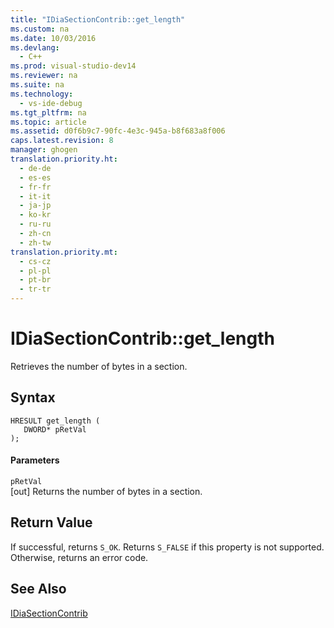 ```yaml
---
title: "IDiaSectionContrib::get_length"
ms.custom: na
ms.date: 10/03/2016
ms.devlang: 
  - C++
ms.prod: visual-studio-dev14
ms.reviewer: na
ms.suite: na
ms.technology: 
  - vs-ide-debug
ms.tgt_pltfrm: na
ms.topic: article
ms.assetid: d0f6b9c7-90fc-4e3c-945a-b8f683a8f006
caps.latest.revision: 8
manager: ghogen
translation.priority.ht: 
  - de-de
  - es-es
  - fr-fr
  - it-it
  - ja-jp
  - ko-kr
  - ru-ru
  - zh-cn
  - zh-tw
translation.priority.mt: 
  - cs-cz
  - pl-pl
  - pt-br
  - tr-tr
---
```

# IDiaSectionContrib::get_length
Retrieves the number of bytes in a section.  
  
## Syntax  
  
```cpp#  
HRESULT get_length (   
   DWORD* pRetVal  
);  
```  
  
#### Parameters  
 `pRetVal`  
 [out] Returns the number of bytes in a section.  
  
## Return Value  
 If successful, returns `S_OK`. Returns `S_FALSE` if this property is not supported. Otherwise, returns an error code.  
  
## See Also  
 [IDiaSectionContrib](../VS_debugger/IDiaSectionContrib.md)